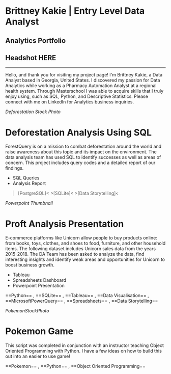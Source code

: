 # Brittney Kakie | Entry Level Data Analyst
## Analytics Portfolio

## Headshot HERE
---

Hello, and thank you for visiting my project page! I'm Brittney Kakie, a Data Analyst based in Georgia, United States. I discovered my passion for Data Analytics while working as a Pharmacy Automation Analyst at a regional health system. Through Masterschool I was able to acquire skills that I truly enjoy using, such as SQL, Python, and Descriptive Statistics. Please connect with me on LinkedIn for Analytics business inquiries.


*Deforestation Stock Photo*
# Deforestation Analysis Using SQL
ForestQuery is on a mission to combat deforestation around the world and raise awareness about this topic and its impact on the environment. The data analysis team has used SQL to identify successes as well as areas of concern. This project includes query codes and a detailed report of our findings. 

 * SQL Queries
 * Analysis Report

>[PostgreSQL]< >[SQLite]< >[Data Storytelling]<

*Powerpoint Thumbnail*
# Proft Analysis Presentation 
E-commerce platforms like Unicorn allow people to buy products online: from books, toys, clothes, and shoes to food, furniture, and other household items. The following dataset includes Unicorn sales data from the years 2015-2018. The DA Team has been asked to analyze the data, find interesting insights and identify weak areas and opportunities for Unicorn to boost business growth.

 * Tableau
 * Spreadsheets Dashboard
 * Powerpoint Presentation

==Python== , ==SQLite== , ==Tableau== , ==Data Visualisation== , ==MicrosoftPowerQuery== , ==Spreadsheets== , ==Data Storytelling== 

*PokemonStockPhoto*
# Pokemon Game
This script was completed in conjunction with an instructor teaching Object Oriented Programming with Python. I have a few ideas on how to build this out into an easier to use game!

==Pokemon== , ==Python== , ==Object Oriented Programming==
